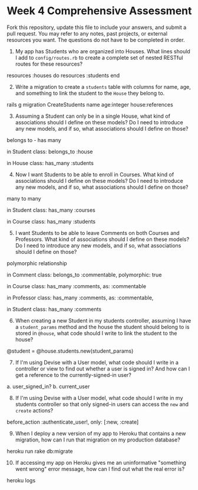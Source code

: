 # Week 4 Comprehensive Assessment

Fork this repository, update this file to include your answers, and submit a pull request. You may refer to any notes, past projects, or external resources you want. The questions do not have to be completed in order.

1. My app has Students who are organized into Houses. What lines should I add to `config/routes.rb` to create a complete set of nested RESTful routes for these resources?

resources :houses do
  resources :students
end

2. Write a migration to create a `students` table with columns for name, age, and something to link the student to the `House` they belong to.

  rails g migration CreateStudents name age:integer house:references

3. Assuming a Student can only be in a single House, what kind of associations should I define on these models? Do I need to introduce any new models, and if so, what associations should I define on those?

belongs to - has many

in Student class:
  belongs_to :house

in House class:
  has_many :students

4. Now I want Students to be able to enroll in Courses. What kind of associations should I define on these models? Do I need to introduce any new models, and if so, what associations should I define on those?

many to many

in Student class:
  has_many :courses

in Course class:
  has_many :students

5. I want Students to be able to leave Comments on both Courses and Professors. What kind of associations should I define on these models? Do I need to introduce any new models, and if so, what associations should I define on those?

  polymorphic relationship

  in Comment class:
    belongs_to :commentable, polymorphic: true

  in Course class:
    has_many :comments, as: :commentable

  in Professor class:
    has_many :comments, as: :commentable,

  in Student class:
    has_many :comments

6. When creating a new Student in my students controller, assuming I have a `student_params` method and the house the student should belong to is stored in `@house`, what code should I write to link the student to the house?

  @student = @house.students.new(student_params)


7. If I'm using Devise with a User model, what code should I write in a controller or view to find out whether a user is signed in? And how can I get a reference to the currently-signed-in user?

  a. user_signed_in?
  b. current_user


8. If I'm using Devise with a User model, what code should I write in my students controller so that only signed-in users can access the `new` and `create` actions?

  before_action :authenticate_user!, only: [:new, :create]


9. When I deploy a new version of my app to Heroku that contains a new migration, how can I run that migration on my production database?

  heroku run rake db:migrate

10. If accessing my app on Heroku gives me an uninformative "something went wrong" error message, how can I find out what the real error is?

  heroku logs
